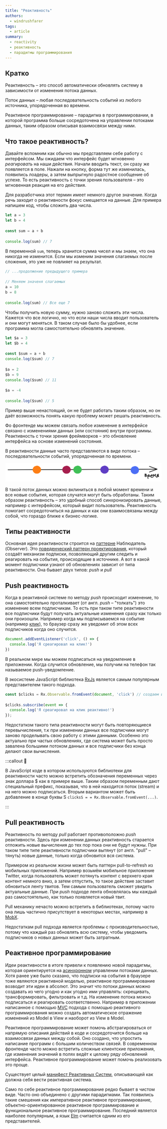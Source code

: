 ```yaml
---
title: "Реактивность"
authors:
  - windrushfarer
tags:
  - article
summary:
  - reactivity
  - реактивность
  - парадигмы программирования
---
```


## Кратко

Реактивность – это способ автоматически обновлять систему в зависимости от изменения потока данных.

Поток данных – любая последовательность событий из любого источника, упорядоченная во времени.

Реактивное программирование – парадигма в программировании, в которой программа больше сосредоточена на управлении потоками данных, таким образом описывая взаимосвязи между ними.

## Что такое реактивность?

Давайте вспомним как обычно мы представляем себе работу с интерфейсом. Мы ожидаем что интерфейс будет мгновенно *реагировать* на наши действия. Начали вводить текст, он сразу же появляется в поле. Нажали на кнопку, форма тут же изменилась, появились лоадеры, а затем выпрыгнуло радостное сообщение об успехе. То есть реактивность с точки зрения пользователя – это мгновенная реакция на его действия.

Для разработчика этот термин имеет немного другое значение. Когда речь заходит о реактивности фокус смещается на данные. Для примера напишем код, чтобы сложить два числа.

```js
let a = 3
let b = 4

const sum = a + b

console.log(sum) // 7
```

В переменной `sum`, теперь хранится сумма чисел и мы знаем, что она никогда не изменится. Если мы изменим значения слагаемых после сложения, это уже не повлияет на результат.

```js
// ...продолжение предыдущего примера

// Меняем значеня слагаемых
a = 10
b = 8

console.log(sum) // Все еще 7
```

Чтобы получить новую сумму, нужно заново сложить эти числа. Кажется что все логично, но что если наши числа вводит пользователь и они могут меняться. В таком случае было бы удобнее, если программа могла самостоятельно обновлять значение.

```js
let $a = 3
let $b = 4

const $sum = a + b
console.log($sum) // 7

$a = 2
$b = 9
console.log($sum) // 11

$a = -4

console.log($sum) // 5
```

Пример выше ненастоящий, он не будет работать таким образом, но он даёт возможность понять какую проблему может решать реактивность.

Фо фронтенде мы можем связать любое изменение в интерфейсе связано с изменениями данных (или состояния) внутри программы. Реактивность с точки зрения фреймворков – это обновление интерфейса на основе изменений состояния.

В реактивности данные часто представляются в виде потока – последовательности событий, упорядоченная по времени.

![схема потока данных](images/stream_simple.png)

В такой поток данных можно вклиниться в любой момент времени и все новые события, которая случатся могут быть обработаны. Таким образом реактивность – это удобный способ синхронизировать данные, например с интерфейсом, который видит пользователь. Реактивность помогает сосредоточиться на данных и как они взаимосвязаны между собой, что гораздо ближе к бизнес-логике.

## Типы реактивности

Основная идея реактивности строится на [паттерне](/js/architecture-and-design-patterns) Наблюдатель (Observer). Это [поведенческий паттерн проектирования](js/design-patterns-behaviorial), который создаёт механизм подписки, позволяющий другим следить и реагировать на события, происходящие в источнике. А вот в какой момент подписчики узнают об обновлениях зависит от типа реактивности. Она бывает двух типов: *push* и *pull*

## Push реактивность

Когда в реактивной системе по методу *push* происходит изменение, то она самостоятельно проталкивает (от англ. *push* – "толкать") это изменение всем подписчикам. То есть при таком типе реактивности все подписчики будут получать актуальные изменения сразу как только они произошли. Например когда мы подписываемся на событие (например [клик](/js/element-click)), то браузер сразу же уведомит об этом всех подписчиков когда оно случится.

```js
document.addEventListener('click', () => {
  console.log('Я среагировал на клик!')
})
```

В реальном мире мы можем подписаться на уведомление в приложении. Когда случится обновление, мы получим на телефон так называемое push-уведомление.

В экосистеме JavaScript библиотека [RxJs](https://rxjs.dev/) является самым популярным представителем такого подхода.

```js
const $clicks = Rx.Observable.fromEvent(document, 'click') // создаем источник

$clicks.subscribe(event => {
  console.log('Я среагировал на клик реактивно!')
});
```

Недостатком такого типа реактивности могут быть повторяющиеся перевычисления, т.к при изменении данных все подписчики могут заново проделывать свою работу с этими данными. Особенно это актуально при частых обновлениях, где система может быть просто завалена большими потоком данных и все подписчики без конца делают свои вычисления.

:::callout 🥸

В JavaScript коде в котором используются библиотеки для реактивности часто можно встретить обозначения переменных через знак доллара $ как в примере выше. Таким образом переменным дают специальный префикс, показывая, что в ней находится поток (stream) и на него можно подписаться. Вторым вариантом может быть добавление в конце буквы S `clicksS = = Rx.Observable.fromEvent(...)`.

:::

## Pull реактивность

Реактивность по методу *pull* работает противоположно *push* реактивности. Здесь при изменении данных реактивность старается отложить новые вычисления до тех пор пока они не будут нужны. При таком типе типе реактивности подписчики вытянут (от англ. "pull" – тянуть) новые данные, только когда обновится вся система.

Примером из реальном жизни может быть паттерн pull-to-refresh из мобильных приложений. Например возьмём мобильное приложение Twitter, когда пользователь может потянуть контент с верхнего края контент немного вниз, а затем отпустить, то такое действие заставит обновиться ленту твитов. Тем самым пользователь сможет увидеть актуальные данные. При *push* подходе лента обновлялась мы каждый раз самостоятельно, как только появляется новый твит.

Pull механику нечасто можно встретить в библиотеках, потому часто она лишь частично присутствует в некоторых местах, например в [MobX](https://mobx.js.org/).

Недостаткам pull подхода является проблемы с производительностью, потому что каждый раз обновлять всю систему, чтобы уведомить подписчиков о новых данных может быть затратным.

## Реактивное программирование

Идеи реактивности в итоге привели к появлению новой парадигмы, которая ориентируется на [асинхронном](/js/async-in-js) управлении потоками данных. Хотя ранее уже было сказано, что подписки на события в браузере тоже являются реактивной моделью, реактивное программирование возводит эти идеи в абсолют. Это значит что потоки данных можно создавать из чего угодно и как угодно ими управлять: скрещивать, трансформировать, фильтровать и т.д. На изменение потока можно подписаться и реагировать соответственно. Например в приложении написанное с помощью [MVC](js/architecture-mvc) подхода с помощью реактивного программирования можно создать автоматическое отражение изменений из Model в View и наоборот из View в Model.

Реактивное программирование может помочь абстрагироваться от напрямую описания действий в коде и сосредоточится больше на взаимосвязи данных между собой. Оно создано, что упростить написание программ с большим количеством связей. В современном фронтенде часто можно встретить сложные клиентские приложения, где изменения значений в полях ведёт к целому ряду обновлений интерфейса. Реактивное программирование может помочь реализовать это проще.

Существует целый [манифест Реактивных Систем](https://www.reactivemanifesto.org/ru), описывающей как должна себя вести реактивная система.

Само по себе реактивное программирование редко бывает в чистом виде. Часто оно объединено с другими парадигмами. Так появились такие смешения как императивное реактивное программирование, объектно-ориентированное реактивное программирование и функциональное реактивное программирование. Последний является наиболее популярным, а язык [Elm](https://elm-lang.org/) считается одним из его представителей.
